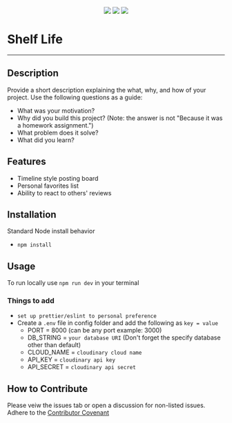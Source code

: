 
<p align="center">
<img src="https://img.shields.io/github/issues/dissurender/shelf-life-backend"> <img src="https://img.shields.io/github/license/dissurender/shelf-life-backend"> <img src="https://img.shields.io/github/languages/top/dissurender/shelf-life-backend">
</p>

# Shelf Life

---

## Description

Provide a short description explaining the what, why, and how of your project. Use the following questions as a guide:

- What was your motivation?
- Why did you build this project? (Note: the answer is not "Because it was a homework assignment.")
- What problem does it solve?
- What did you learn?

<!-- ## Table of Contents

- [Installation](#installation)
- [Usage](#usage)
- [Contribute](#how-to-contribute) -->

## Features

* Timeline style posting board
* Personal favorites list
* Ability to react to others' reviews

## Installation

Standard Node install behavior
* `npm install`

## Usage

To run locally use `npm run dev` in your terminal

### Things to add

- `set up prettier/eslint to personal preference`
- Create a `.env` file in config folder and add the following as `key = value`
  - PORT = 8000 (can be any port example: 3000)
  - DB_STRING = `your database URI` (Don't forget the specify database other than default)
  - CLOUD_NAME = `cloudinary cloud name`
  - API_KEY = `cloudinary api key`
  - API_SECRET = `cloudinary api secret`

<!-- create an `assets/images` folder in your repository and upload your screenshot to your README using the following syntax:

    ```md
    ![alt text](assets/images/screenshot.png)
    ``` -->

## How to Contribute

Please veiw the issues tab or open a discussion for non-listed issues.
Adhere to the [Contributor Covenant](https://www.contributor-covenant.org/)

